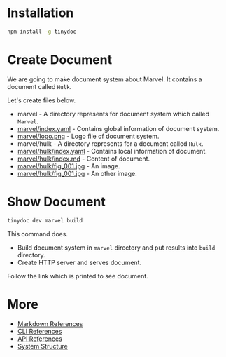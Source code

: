# Installation

```bash
npm install -g tinydoc
```

# Create Document

We are going to make document system about Marvel. It contains a document
called `Hulk`.

Let's create files below.

* marvel - A directory represents for document system which called `Marvel`.
* [marvel/index.yaml](marvel/index.yaml) - Contains global information of
  document system.
* [marvel/logo.png](marvel/logo.png) - Logo file of document system.
* marvel/hulk - A directory represents for a document called `Hulk`.
* [marvel/hulk/index.yaml](marvel/hulk/index.yaml) - Contains local information
  of document.
* [marvel/hulk/index.md](marvel/hulk/index.md) - Content of document.
* [marvel/hulk/fig_001.jpg](marvel/hulk/fig_001.png) - An image.
* [marvel/hulk/fig_001.jpg](marvel/hulk/fig_001.png) - An other image.

# Show Document

```bash
tinydoc dev marvel build
```

This command does.

* Build document system in `marvel` directory and put results into `build`
  directory.
* Create HTTP server and serves document.

Follow the link which is printed to see document.

# More

* [Markdown References](/doc/path/core.markdown)
* [CLI References](/doc/path/core.cli)
* [API References](/doc/path/core.api)
* [System Structure](/doc/path/core.system_structure)

